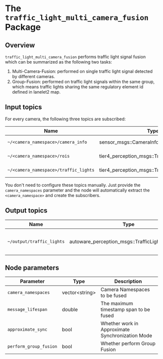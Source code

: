 # The `traffic_light_multi_camera_fusion` Package

## Overview

`traffic_light_multi_camera_fusion` performs traffic light signal fusion which can be summarized as the following two tasks:

1. Multi-Camera-Fusion: performed on single traffic light signal detected by different cameras.
2. Group-Fusion: performed on traffic light signals within the same group, which means traffic lights sharing the same regulatory element id defined in lanelet2 map.

## Input topics

For every camera, the following three topics are subscribed:

| Name                                   | Type                                           | Description                                         |
| -------------------------------------- | ---------------------------------------------- | --------------------------------------------------- |
| `~/<camera_namespace>/camera_info`     | sensor_msgs::CameraInfo                        | camera info from traffic_light_map_based_detector   |
| `~/<camera_namespace>/rois`            | tier4_perception_msgs::TrafficLightRoiArray    | detection roi from traffic_light_fine_detector      |
| `~/<camera_namespace>/traffic_lights` | tier4_perception_msgs::TrafficLightSignalArray | classification result from traffic_light_classifier |

You don't need to configure these topics manually. Just provide the `camera_namespaces` parameter and the node will automatically extract the `<camera_namespace>` and create the subscribers.

## Output topics

| Name                       | Type                                              | Description                        |
| -------------------------- | ------------------------------------------------- | ---------------------------------- |
| `~/output/traffic_lights` | autoware_perception_msgs::TrafficLightSignalArray | traffic light signal fusion result |

## Node parameters

| Parameter              | Type            | Description                                      |
| ---------------------- | --------------- | ------------------------------------------------ |
| `camera_namespaces`    | vector\<string> | Camera Namespaces to be fused                    |
| `message_lifespan`     | double          | The maximum timestamp span to be fused           |
| `approximate_sync`     | bool            | Whether work in Approximate Synchronization Mode |
| `perform_group_fusion` | bool            | Whether perform Group Fusion                     |
